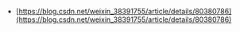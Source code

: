- [https://blog.csdn.net/weixin_38391755/article/details/80380786](https://blog.csdn.net/weixin_38391755/article/details/80380786)
